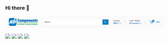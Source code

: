 ### Hi there 👋

<img src="sb.PNG" />

[![](https://img.shields.io/badge/Youtube-SB_Components-red)](https://www.youtube.com/channel/UC-HPa0xV9LtjqT79aajhGfQ)
[![](https://img.shields.io/badge/Instagram-SB_Components-red)](https://www.instagram.com/sbcomponentsltd/)
[![](https://img.shields.io/badge/LinkedIn-SB_Components_Ltd-blue)](https://www.linkedin.com/organization-guest/company/sb-components-limited)
[![](https://img.shields.io/badge/Facebook-sbcomponentsltd-blue)](https://www.facebook.com/sbcomponentsltd)



<!--
**sbcshop/sbcshop** is a ✨ _special_ ✨ repository because its `README.md` (this file) appears on your GitHub profile.

Here are some ideas to get you started:

- 🔭 I’m currently working on ...
- 🌱 I’m currently learning ...
- 👯 I’m looking to collaborate on ...
- 🤔 I’m looking for help with ...
- 💬 Ask me about ...
- 📫 How to reach me: ...
- 😄 Pronouns: ...
- ⚡ Fun fact: ...
-->
